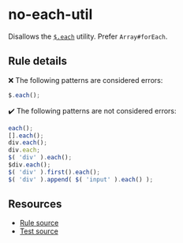 # no-each-util

Disallows the [`$.each`](https://api.jquery.com/jQuery.each/) utility. Prefer `Array#forEach`.

## Rule details

❌ The following patterns are considered errors:
```js
$.each();
```

✔️ The following patterns are not considered errors:
```js
each();
[].each();
div.each();
div.each;
$( 'div' ).each();
$div.each();
$( 'div' ).first().each();
$( 'div' ).append( $( 'input' ).each() );
```

## Resources

* [Rule source](/src/rules/no-each-util.js)
* [Test source](/src/tests/no-each-util.js)
